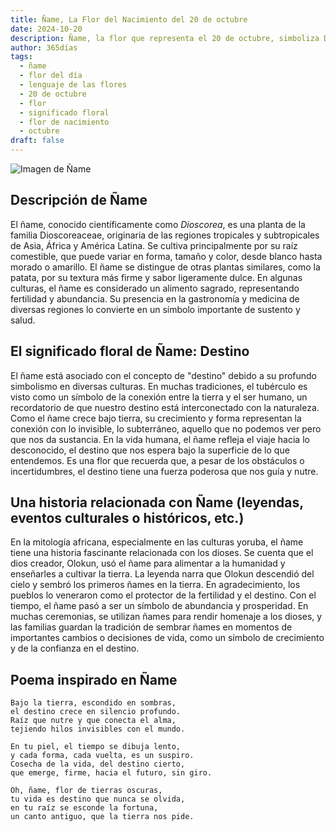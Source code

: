 ```yaml
---
title: Ñame, La Flor del Nacimiento del 20 de octubre
date: 2024-10-20
description: Ñame, la flor que representa el 20 de octubre, simboliza Destino. Descubre su fascinante historia, significado en el lenguaje de las flores y una poesía que celebra su belleza.
author: 365días
tags:
  - ñame
  - flor del día
  - lenguaje de las flores
  - 20 de octubre
  - flor
  - significado floral
  - flor de nacimiento
  - octubre
draft: false
---
```


![Imagen de Ñame](https://cdn.pixabay.com/photo/2020/06/19/21/44/yam-5318942_1280.jpg#center)

## **Descripción de Ñame**

El ñame, conocido científicamente como _Dioscorea_, es una planta de la familia Dioscoreaceae, originaria de las regiones tropicales y subtropicales de Asia, África y América Latina. Se cultiva principalmente por su raíz comestible, que puede variar en forma, tamaño y color, desde blanco hasta morado o amarillo. El ñame se distingue de otras plantas similares, como la patata, por su textura más firme y sabor ligeramente dulce. En algunas culturas, el ñame es considerado un alimento sagrado, representando fertilidad y abundancia. Su presencia en la gastronomía y medicina de diversas regiones lo convierte en un símbolo importante de sustento y salud.

## **El significado floral de Ñame: Destino**

El ñame está asociado con el concepto de "destino" debido a su profundo simbolismo en diversas culturas. En muchas tradiciones, el tubérculo es visto como un símbolo de la conexión entre la tierra y el ser humano, un recordatorio de que nuestro destino está interconectado con la naturaleza. Como el ñame crece bajo tierra, su crecimiento y forma representan la conexión con lo invisible, lo subterráneo, aquello que no podemos ver pero que nos da sustancia. En la vida humana, el ñame refleja el viaje hacia lo desconocido, el destino que nos espera bajo la superficie de lo que entendemos. Es una flor que recuerda que, a pesar de los obstáculos o incertidumbres, el destino tiene una fuerza poderosa que nos guía y nutre.

## **Una historia relacionada con Ñame (leyendas, eventos culturales o históricos, etc.)**

En la mitología africana, especialmente en las culturas yoruba, el ñame tiene una historia fascinante relacionada con los dioses. Se cuenta que el dios creador, Olokun, usó el ñame para alimentar a la humanidad y enseñarles a cultivar la tierra. La leyenda narra que Olokun descendió del cielo y sembró los primeros ñames en la tierra. En agradecimiento, los pueblos lo veneraron como el protector de la fertilidad y el destino. Con el tiempo, el ñame pasó a ser un símbolo de abundancia y prosperidad. En muchas ceremonias, se utilizan ñames para rendir homenaje a los dioses, y las familias guardan la tradición de sembrar ñames en momentos de importantes cambios o decisiones de vida, como un símbolo de crecimiento y de la confianza en el destino.

## **Poema inspirado en Ñame**

```
Bajo la tierra, escondido en sombras,  
el destino crece en silencio profundo.  
Raíz que nutre y que conecta el alma,  
tejiendo hilos invisibles con el mundo.

En tu piel, el tiempo se dibuja lento,  
y cada forma, cada vuelta, es un suspiro.  
Cosecha de la vida, del destino cierto,  
que emerge, firme, hacia el futuro, sin giro.

Oh, ñame, flor de tierras oscuras,  
tu vida es destino que nunca se olvida,  
en tu raíz se esconde la fortuna,  
un canto antiguo, que la tierra nos pide.
```
